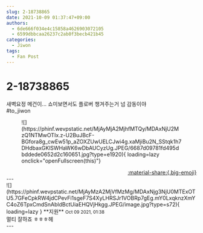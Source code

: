 ```yaml
---
slug: 2-18738865
date: 2021-10-09 01:37:47+09:00
authors:
  - 6de666f034e4c15858a4626903072105
  - 6599dbbcaa26237c2ab0f3becb421b45
categories:
  - Jiwon
tags:
  - Fan Post
---
```


# 2-18738865

<div class="post-container" markdown="1">
<div class="content-container md-sidebar__scrollwrap" markdown="1">

새벽요정 메건이... 쇼미보면서도 플로버 챙겨주는거 넘 감동이야<br>\#to_jiwon
<figure markdown="1">
![](https://phinf.wevpstatic.net/MjAyMjA2MjhfMTQy/MDAxNjU2MzQ1NTMwOTIx.z-U2BuJBcF-BGfora8g_cwEw51p_aZOXZUwUELCJwi4g.xaMjiBu2N_SStqk1h7DHdbaxGKlSWHaWK6wDbAUCyzUg.JPEG/6687d09781fd495dbddede0652d2c160651.jpg?type=e1920){ loading=lazy onclick="openFullscreen(this)"}
</figure>


</div>
</div>

<div style="text-align: right;" markdown="1">
<a href="https://weverse.io/fromis9/fanpost/2-18738865" style="text-align: right;">:material-share:{.big-emoji}</a>
</div>
---

<div class="comments-container md-sidebar__scrollwrap" markdown="1">
<div class="comment" markdown="1">
<div class='id-container' markdown="1">
![](https://phinf.wevpstatic.net/MjAyMzA2MjVfMzMg/MDAxNjg3NjU0MTExOTU5.7GFeCpkRW4jdCPevFi1sgeF7S4XyLHRSJr1VOBRp7gEg.mY0LxqknzXmYC4oZ6TpxCmdSnAbldBctUiaEHQVjHkgg.JPEG/image.jpg?type=s72){ loading=lazy }
**<span class="artist">지원</span>** <small>Oct 09 2021, 01:38</small><br>
</div>
<div class='comment-body' markdown="1">
멀티 잘하죠 ㅎㅎㅎ헤
</div>
</div>
</div>
---
